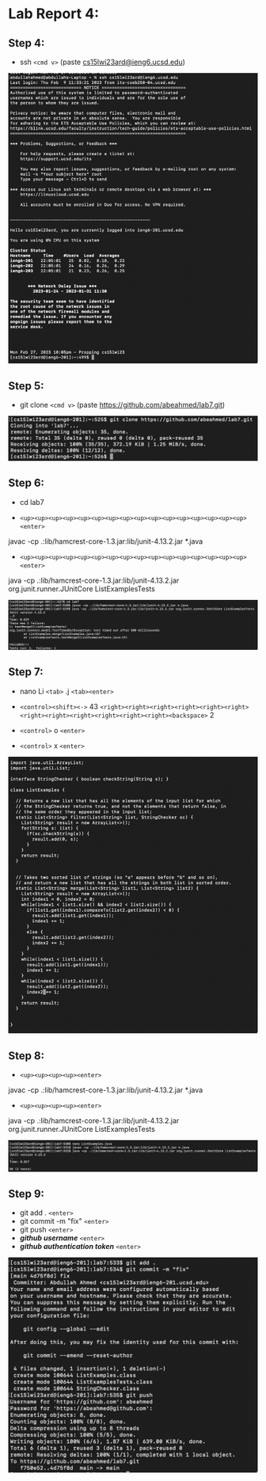 
# Lab Report 4: 

## Step 4: ##

- ssh `<cmd v>` (paste cs15lwi23ard@ieng6.ucsd.edu)

![image](Image1.png)

## Step 5: ##

- git clone `<cmd v>` (paste https://github.com/abeahmed/lab7.git)

![image](Image2.png)
  
## Step 6: ##

- cd lab7

- `<up><up><up><up><up><up><up><up><up><up><up><up><up><up><up><up><enter>`
  
javac -cp .:lib/hamcrest-core-1.3.jar:lib/junit-4.13.2.jar *.java
  
- `<up><up><up><up><up><up><up><up><up><up><up><up><up><up><up><up><enter>`
  
java -cp .:lib/hamcrest-core-1.3.jar:lib/junit-4.13.2.jar org.junit.runner.JUnitCore ListExamplesTests

![image](Image3.png)
  
## Step 7: ##
  
- nano Li `<tab>` .j `<tab><enter>`
  
- `<control><shift><->` 43 `<right><right><right><right><right><right><right><right><right><right><right><right><backspace>` 2
 
- `<control>` o `<enter>`

- `<control>` x `<enter>`

![image](Image4.png)
  
## Step 8: ##
  
- `<up><up><up><up><enter>`
  
javac -cp .:lib/hamcrest-core-1.3.jar:lib/junit-4.13.2.jar *.java
  
- `<up><up><up><up><enter>`
  
java -cp .:lib/hamcrest-core-1.3.jar:lib/junit-4.13.2.jar org.junit.runner.JUnitCore ListExamplesTests

![image](Image5.png)

## Step 9: ##
  
- git add . `<enter>`
- git commit -m "fix" `<enter>`
- git push `<enter>`
- __*github username*__ `<enter>`
- __*github authentication token*__ `<enter>`

![image](Image6.png)
  


          
          
          

          
          
          
          

          
          
          
          

          
          
          
          

